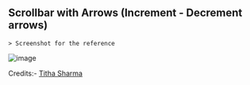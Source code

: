 ## Scrollbar with Arrows (Increment - Decrement arrows)

    > Screenshot for the reference

![image](https://github.com/user-attachments/assets/7537d44d-0173-4d1f-8683-4bb59496da91)


Credits:- [Titha Sharma](https://github.com/genze121 "Tirtha Sharma")
